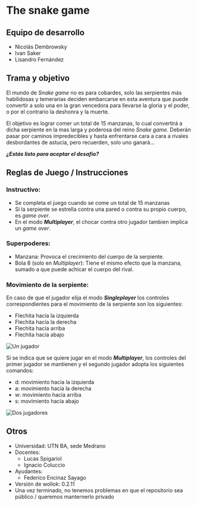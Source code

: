 # The snake game

## Equipo de desarrollo

- Nicolás Dembrowsky
- Ivan Saker
- Lisandro Fernández

## Trama y objetivo

El mundo de _Snake game_ no es para cobardes, solo las serpientes más habilidosas y temerarias deciden embarcarse en esta aventura que puede convertir a solo una en la gran vencedora para llevarse la gloria y el poder, o por el contrario la deshonra y la muerte.

El objetivo es lograr comer un total de 15 manzanas, lo cual convertirá a dicha serpiente en la mas larga y poderosa del reino _Snake game_. Deberán pasar por caminos impredecibles y hasta enfrentarse cara a cara a rivales desbordantes de astucia, pero recuerden, solo uno ganará...

_**¿Estás listo para aceptar el desafio?**_ 

## Reglas de Juego / Instrucciones
### Instructivo:
- Se completa el juego cuando se come un total de 15 manzanas
- Si la serpiente se estrella contra una pared o contra su propio cuerpo, es _game over_.
- En el modo _**Multiplayer**_, el chocar contra otro jugador tambien implica un  _game over_.

### Superpoderes:
- Manzana: Provoca el crecimiento del cuerpo de la serpiente.
- Bola 8 (solo en _Multiplayer_): Tiene el mismo efecto que la manzana, sumado a que puede achicar el cuerpo del rival.

### Movimiento de la serpiente:
En caso de que el jugador elija el modo _**Singleplayer**_ los controles correspondientes para el movimiento de la serpiente son los siguientes:

* Flechita hacía la izquierda
* Flechita hacía la derecha
* Flechita hacía arriba
* Flechita hacía abajo

![Un jugador](https://i.ibb.co/vX2KWCm/Captura-de-pantalla-2024-11-14-103936.png)

Si se indica que se quiere jugar en el modo _**Multiplayer**_, los controles del primer jugador se mantienen y el segundo jugador adopta los siguientes comandos:

* d: movimiento hacía la izquierda
* a: movimiento hacía la derecha
* w: movimiento hacía arriba
* s: movimiento hacía abajo

![Dos jugadores](https://i.ibb.co/VNJ9XKq/Captura-de-pantalla-2024-11-14-105057.png)

## Otros

- Universidad: UTN BA, sede Medrano
- Docentes:
    * Lucas Spigariol
    * Ignacio Coluccio
- Ayudantes:
    * Federico Encinaz Sayago
- Versión de wollok: 0.2.11
- Una vez terminado, no tenemos problemas en que el repositorio sea público / queremos manternerlo privado

